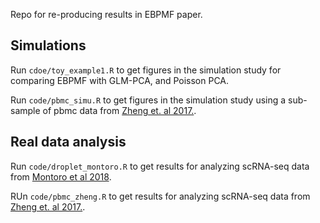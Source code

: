 Repo for re-producing results in EBPMF paper.

## Simulations

Run `cdoe/toy_example1.R` to get figures in the simulation study for comparing EBPMF with GLM-PCA, and Poisson PCA.

Run `code/pbmc_simu.R` to get figures in the simulation study using a sub-sample of pbmc data from [Zheng et. al 2017.](https://www.nature.com/articles/ncomms14049).

## Real data analysis

Run `code/droplet_montoro.R` to get results for analyzing scRNA-seq data from [Montoro et al 2018](https://www.nature.com/articles/s41586-018-0393-7).

RUn `code/pbmc_zheng.R` to get results for analyzing scRNA-seq data from [Zheng et. al 2017.](https://www.nature.com/articles/ncomms14049).
